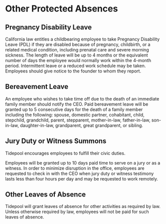 # Other Protected Absences

## Pregnancy Disability Leave

California law entitles a childbearing employee to take Pregnancy Disability Leave (PDL) if they are disabled because of pregnancy, childbirth, or a related medical condition, including prenatal care and severe morning sickness. The length of leave will be up to 4 months or the equivalent number of days the employee would normally work within the 4-month period.  Intermittent leave or a reduced work schedule may be taken.  Employees should give notice to the founder to whom they report.  

## Bereavement Leave

An employee who wishes to take time off due to the death of an immediate family member should notify the CEO. Paid bereavement leave will be granted up to 5 consecutive days for the death of a family member including the following: spouse, domestic partner, cohabitant, child, stepchild, grandchild, parent, stepparent, mother-in-law, father-in-law, son-in-law, daughter-in-law, grandparent, great grandparent, or sibling.

## Jury Duty or Witness Summons

Tidepool encourages employees to fulfill their civic duties.

Employees will be granted up to 10 days paid time to serve on a jury or as a witness.  In order to minimize disruption in the office, employees are requested to check in with the CEO when jury duty or witness testimony lasts less than four hours per day and may be requested to work remotely.

## Other Leaves of Absence

Tidepool will grant leaves of absence for other activities as required by law. Unless otherwise required by law, employees will not be paid for such leaves of absence.  
